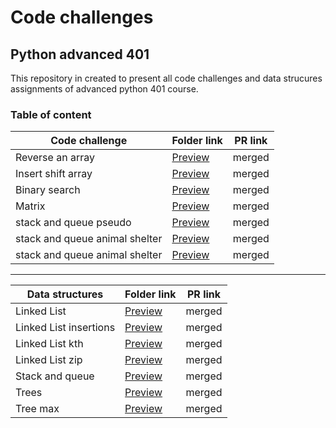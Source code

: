 
# Code challenges

## Python advanced 401
This repository in created to present all code challenges and data strucures assignments of advanced python 401 course.


### Table of content

| Code challenge | Folder link | PR link|
| ----------- | ----------- | ----------- |
| Reverse an array | [Preview](https://github.com/dialaabulkhail/data-structures-and-algorithms/blob/main/code_challenges/code-challenge01/CODE.md) | merged |
| Insert shift array | [Preview](https://github.com/dialaabulkhail/data-structures-and-algorithms/blob/main/code_challenges/code-challenge02/CODE.md) | merged |
| Binary search | [Preview](https://github.com/dialaabulkhail/data-structures-and-algorithms/blob/main/code_challenges/code-challenge03/CODE.md) | merged |
| Matrix | [Preview](https://github.com/dialaabulkhail/data-structures-and-algorithms/blob/main/code_challenges/code-challenge04/CODE.md) | merged |
| stack and queue pseudo | [Preview](https://github.com/dialaabulkhail/data-structures-and-algorithms/blob/main/code_challenges/stack-and-queue/README.md) | merged |
| stack and queue animal shelter | [Preview](https://github.com/dialaabulkhail/data-structures-and-algorithms/blob/stack-queue-animal-shelter/README.md) | merged |
| stack and queue animal shelter | [Preview](https://github.com/dialaabulkhail/data-structures-and-algorithms/blob/stack-queue-brackets/code_challenges/stack-queue-brackets/README.md) | merged |



______________________________________________________

| Data structures | Folder link | PR link|
| ----------- | ----------- | ----------- |
| Linked List | [Preview](https://github.com/dialaabulkhail/data-structures-and-algorithms/blob/main/Data_structures/linked-list/README.md) | merged |
| Linked List insertions| [Preview](https://github.com/dialaabulkhail/data-structures-and-algorithms/blob/main/Data_structures/linked-list/README.md) | merged |
| Linked List kth | [Preview](https://github.com/dialaabulkhail/data-structures-and-algorithms/blob/main/Data_structures/linked-list/README.md) | merged |
| Linked List zip | [Preview](https://github.com/dialaabulkhail/data-structures-and-algorithms/blob/main/Data_structures/linked-list/README.md ) | merged |
| Stack and queue | [Preview](https://github.com/dialaabulkhail/data-structures-and-algorithms/blob/main/code_challenges/stack-and-queue/README.md) | merged |
| Trees | [Preview](https://github.com/dialaabulkhail/data-structures-and-algorithms/blob/trees/Data_structures/trees/Trees/trees.py) | merged |
| Tree max | [Preview](https://github.com/dialaabulkhail/data-structures-and-algorithms/blob/trees/Data_structures/trees/Trees/trees.py) | merged |

